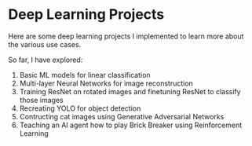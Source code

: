 # Deep Learning Projects
Here are some deep learning projects I implemented to learn more about the various use cases.

So far, I have explored: 
1) Basic ML models for linear classification
2) Multi-layer Neural Networks for image reconstruction
3) Training ResNet on rotated images and finetuning ResNet to classify those images
4) Recreating YOLO for object detection
5) Contructing cat images using Generative Adversarial Networks
6) Teaching an AI agent how to play Brick Breaker using Reinforcement Learning

